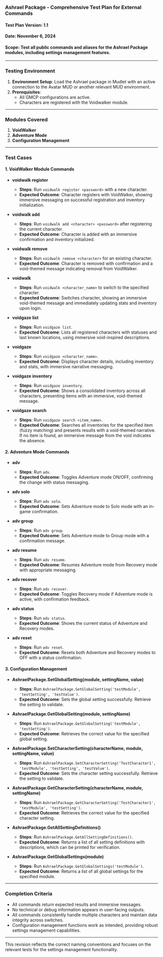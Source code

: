 ### **Ashrael Package - Comprehensive Test Plan for External Commands**

#### **Test Plan Version**: 1.1  
#### **Date**: November 6, 2024  
#### **Scope**: Test all public commands and aliases for the Ashrael Package modules, including settings management features.

---

### **Testing Environment**

1. **Environment Setup**: Load the Ashrael package in Mudlet with an active connection to the Avatar MUD or another relevant MUD environment.
2. **Prerequisites**:
   - All GMCP configurations are active.
   - Characters are registered with the Voidwalker module.

---

### **Modules Covered**

1. **VoidWalker**
2. **Adventure Mode**
3. **Configuration Management**

---

### **Test Cases**

#### 1. **VoidWalker Module Commands**

- **voidwalk register <password>**
  - **Steps**: Run `voidwalk register <password>` with a new character.
  - **Expected Outcome**: Character registers with VoidWalker, showing immersive messaging on successful registration and inventory initialization.

- **voidwalk add <character> <password>**
  - **Steps**: Run `voidwalk add <character> <password>` after registering the current character.
  - **Expected Outcome**: Character is added with an immersive confirmation and inventory initialized.

- **voidwalk remove <character>**
  - **Steps**: Run `voidwalk remove <character>` for an existing character.
  - **Expected Outcome**: Character is removed with confirmation and a void-themed message indicating removal from VoidWalker.

- **voidwalk <character>**
  - **Steps**: Run `voidwalk <character_name>` to switch to the specified character.
  - **Expected Outcome**: Switches character, showing an immersive void-themed message and immediately updating stats and inventory upon login.

- **voidgaze list**
  - **Steps**: Run `voidgaze list`.
  - **Expected Outcome**: Lists all registered characters with statuses and last known locations, using immersive void-inspired descriptions.

- **voidgaze <character>**
  - **Steps**: Run `voidgaze <character_name>`.
  - **Expected Outcome**: Displays character details, including inventory and stats, with immersive narrative messaging.

- **voidgaze inventory**
  - **Steps**: Run `voidgaze inventory`.
  - **Expected Outcome**: Shows a consolidated inventory across all characters, presenting items with an immersive, void-themed message.

- **voidgaze search <item>**
  - **Steps**: Run `voidgaze search <item_name>`.
  - **Expected Outcome**: Searches all inventories for the specified item (fuzzy matching) and presents results with a void-themed narrative. If no item is found, an immersive message from the void indicates the absence.

#### 2. **Adventure Mode Commands**

- **adv**
  - **Steps**: Run `adv`.
  - **Expected Outcome**: Toggles Adventure mode ON/OFF, confirming the change with status messaging.

- **adv solo**
  - **Steps**: Run `adv solo`.
  - **Expected Outcome**: Sets Adventure mode to Solo mode with an in-game confirmation.

- **adv group**
  - **Steps**: Run `adv group`.
  - **Expected Outcome**: Sets Adventure mode to Group mode with a confirmation message.

- **adv resume**
  - **Steps**: Run `adv resume`.
  - **Expected Outcome**: Resumes Adventure mode from Recovery mode with appropriate messaging.

- **adv recover**
  - **Steps**: Run `adv recover`.
  - **Expected Outcome**: Toggles Recovery mode if Adventure mode is active, with confirmation feedback.

- **adv status**
  - **Steps**: Run `adv status`.
  - **Expected Outcome**: Shows the current status of Adventure and Recovery modes.

- **adv reset**
  - **Steps**: Run `adv reset`.
  - **Expected Outcome**: Resets both Adventure and Recovery modes to OFF with a status confirmation.

#### 3. **Configuration Management**

- **AshraelPackage.SetGlobalSetting(module, settingName, value)**
  - **Steps**: Run `AshraelPackage.SetGlobalSetting('testModule', 'testSetting', 'testValue')`.
  - **Expected Outcome**: Sets the global setting successfully. Retrieve the setting to validate.

- **AshraelPackage.GetGlobalSetting(module, settingName)**
  - **Steps**: Run `AshraelPackage.GetGlobalSetting('testModule', 'testSetting')`.
  - **Expected Outcome**: Retrieves the correct value for the specified global setting.

- **AshraelPackage.SetCharacterSetting(characterName, module, settingName, value)**
  - **Steps**: Run `AshraelPackage.SetCharacterSetting('TestCharacter1', 'testModule', 'testSetting', 'testValue')`.
  - **Expected Outcome**: Sets the character setting successfully. Retrieve the setting to validate.

- **AshraelPackage.GetCharacterSetting(characterName, module, settingName)**
  - **Steps**: Run `AshraelPackage.GetCharacterSetting('TestCharacter1', 'testModule', 'testSetting')`.
  - **Expected Outcome**: Retrieves the correct value for the specified character setting.

- **AshraelPackage.GetAllSettingDefinitions()**
  - **Steps**: Run `AshraelPackage.GetAllSettingDefinitions()`.
  - **Expected Outcome**: Returns a list of all setting definitions with descriptions, which can be printed for verification.

- **AshraelPackage.GetGlobalSettings(module)**
  - **Steps**: Run `AshraelPackage.GetGlobalSettings('testModule')`.
  - **Expected Outcome**: Returns a list of all global settings for the specified module.

---

### **Completion Criteria**

- All commands return expected results and immersive messages.
- No technical or debug information appears in user-facing outputs.
- All commands consistently handle multiple characters and maintain data integrity across switches.
- Configuration management functions work as intended, providing robust settings management capabilities.

--- 

This revision reflects the correct naming conventions and focuses on the relevant tests for the settings management functionality.